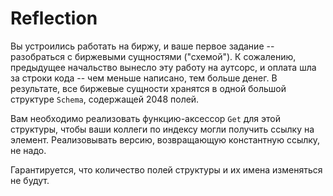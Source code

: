 # Reflection

Вы устроились работать на биржу, и ваше первое задание -- разобраться с биржевыми сущностями ("схемой").
К сожалению, предыдущее начальство вынесло эту работу на аутсорс, и оплата шла за строки кода -- чем меньше написано,
тем больше денег. В результате, все биржевые сущности хранятся в одной большой структуре `Schema`, содержащей 2048
полей.

Вам необходимо реализовать функцию-аксессор `Get` для этой структуры, чтобы ваши коллеги по индексу могли получить
ссылку на элемент. Реализовывать версию, возвращающую константную ссылку, не надо.

Гарантируется, что количество полей структуры и их имена изменяться не будут.
